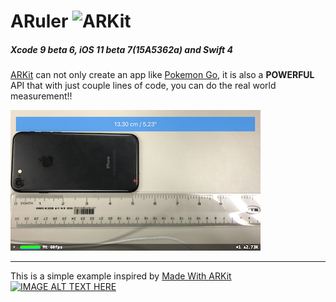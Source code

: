 # ARuler ![ARKit]
##### Xcode 9 beta 6, iOS 11 beta 7(15A5362a) and Swift 4


[ARKit](https://developer.apple.com/arkit/) can not only create an app like [Pokemon Go](http://www.pokemongo.com/), it is also a **POWERFUL** API that with just couple lines of code, you can do the real world measurement!!



![Image Description Here][image]


---
This is a simple example inspired by [Made With ARKit](http://www.madewitharkit.com/)
[![IMAGE ALT TEXT HERE](http://img.youtube.com/vi/iw9MPZoPqCQ/0.jpg)](https://www.youtube.com/watch?v=iw9MPZoPqCQ)



[ARKit]: http://68.media.tumblr.com/avatar_246b493c1a87_128.png
[image]: https://github.com/Weijay/ARuler/blob/master/resources/IMG_0615.jpg

